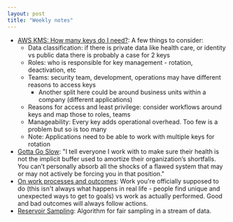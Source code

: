 ```yaml
---
layout: post
title: "Weekly notes"
---
```


* [AWS KMS: How many keys do I need?](https://aws.amazon.com/blogs/security/aws-kms-how-many-keys-do-i-need/): A few
  things to consider:
    * Data classification: if there is private data like health care, or identity vs public data there is probably a
      case for 2 keys
    * Roles: who is responsible for key management - rotation, deactivation, etc
    * Teams: security team, development, operations may have different reasons to access keys
        * Another split here could be around business units within a company (different applications)
    * Reasons for access and least privilege: consider workflows around keys and map those to roles, teams
    * Manageability: Every key adds operational overhead. Too few is a problem but so is too many
    * Note: Applications need to be able to work with multiple keys for rotation
* [Gotta Go Slow](https://www.honeycomb.io/blog/gotta-go-slow-avoiding-burnout): "I tell everyone I work with to make
  sure their health is not the implicit buffer used to amortize their organization’s shortfalls. You can’t personally
  absorb all the shocks of a flawed system that may or may not actively be forcing you in that position."
* [On work processes and outcomes](https://surfingcomplexity.blog/2025/05/10/on-work-processes-and-outcomes/): Work
  you're officially supposed to do (this isn't always what happens in real life - people find unique and unexpected ways
  to get to goals) vs work as actually performed. Good and bad outcomes will always follow actions.
* [Reservoir Sampling](https://samwho.dev/reservoir-sampling/): Algorithm for fair sampling in a stream of data.
